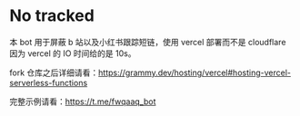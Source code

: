 # No tracked

本 bot 用于屏蔽 b 站以及小红书跟踪短链，使用 vercel 部署而不是 cloudflare 因为 vercel 的 IO 时间给的是 10s。

fork 仓库之后详细请看：<https://grammy.dev/hosting/vercel#hosting-vercel-serverless-functions>

完整示例请看：<https://t.me/fwqaaq_bot>

